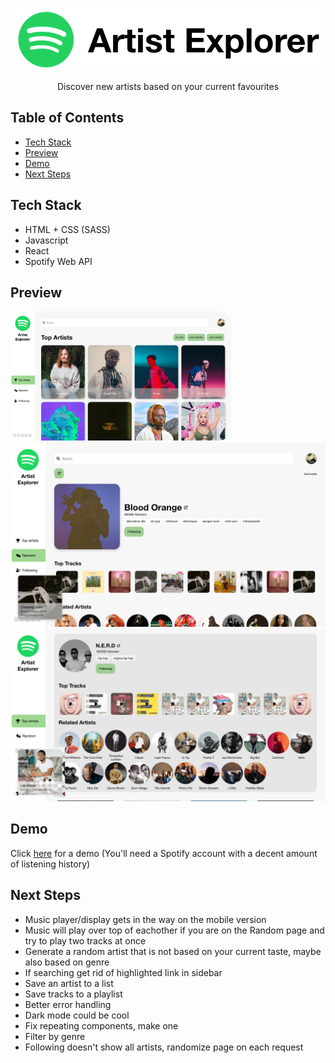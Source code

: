 <p align="center"><img src="/images/logo.png" alt="header"/>
</p>
<p align="center">Discover new artists based on your current favourites</p>


## Table of Contents
- [Tech Stack](#tech-stack)
- [Preview](#preview)
- [Demo](#demo)
- [Next Steps](#next-steps)

## Tech Stack
- HTML + CSS (SASS)
- Javascript
- React
- Spotify Web API

## Preview
<img style="width:70%;height:auto;border-radius: 20px;" src="/images/demo_one.png" alt="home"/>

<img src="/images/demo_three.png" alt="random"/>

<img src="/images/demo_two.png"  alt="related"/>

## Demo 
Click [here](https://artist-explorer.herokuapp.com) for a demo (You'll need a Spotify account with a decent amount of listening history)

## Next Steps
- Music player/display gets in the way on the mobile version 
- Music will play over top of eachother if you are on the Random page and try to play two tracks at once
- Generate a random artist that is not based on your current taste, maybe also based on genre
- If searching get rid of highlighted link in sidebar
- Save an artist to a list
- Save tracks to a playlist
- Better error handling
- Dark mode could be cool
- Fix repeating components, make one
- Filter by genre
- Following doesn't show all artists, randomize page on each request
